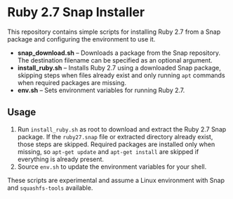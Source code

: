 # Ruby 2.7 Snap Installer

This repository contains simple scripts for installing Ruby 2.7 from a Snap package and configuring the environment to use it.

- **snap_download.sh** – Downloads a package from the Snap repository. The
  destination filename can be specified as an optional argument.
- **install_ruby.sh** – Installs Ruby 2.7 using a downloaded Snap package,
  skipping steps when files already exist and only running `apt` commands when
  required packages are missing.
- **env.sh** – Sets environment variables for running Ruby 2.7.

## Usage

1. Run `install_ruby.sh` as root to download and extract the Ruby 2.7 Snap package. If the
   `ruby27.snap` file or extracted directory already exist, those steps are skipped.
   Required packages are installed only when missing, so `apt-get update` and
   `apt-get install` are skipped if everything is already present.
2. Source `env.sh` to update the environment variables for your shell.

These scripts are experimental and assume a Linux environment with Snap and `squashfs-tools` available.
